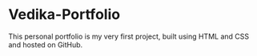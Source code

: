# Vedika-Portfolio

This personal portfolio is my very first project, built using HTML and CSS and hosted on GitHub.
